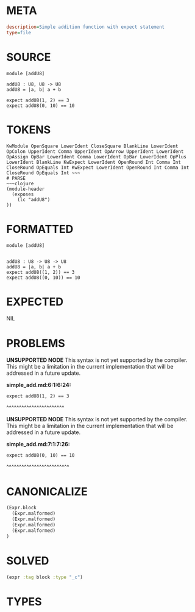 # META
~~~ini
description=Simple addition function with expect statement
type=file
~~~
# SOURCE
~~~roc
module [addU8]

addU8 : U8, U8 -> U8
addU8 = |a, b| a + b

expect addU8(1, 2) == 3
expect addU8(0, 10) == 10
~~~
# TOKENS
~~~text
KwModule OpenSquare LowerIdent CloseSquare BlankLine LowerIdent OpColon UpperIdent Comma UpperIdent OpArrow UpperIdent LowerIdent OpAssign OpBar LowerIdent Comma LowerIdent OpBar LowerIdent OpPlus LowerIdent BlankLine KwExpect LowerIdent OpenRound Int Comma Int CloseRound OpEquals Int KwExpect LowerIdent OpenRound Int Comma Int CloseRound OpEquals Int ~~~
# PARSE
~~~clojure
(module-header
  (exposes
    (lc "addU8")
))
~~~
# FORMATTED
~~~roc
module [addU8]


addU8 : U8 -> U8 -> U8
addU8 = |a, b| a + b
expect addU8((1, 2)) == 3
expect addU8((0, 10)) == 10
~~~
# EXPECTED
NIL
# PROBLEMS
**UNSUPPORTED NODE**
This syntax is not yet supported by the compiler.
This might be a limitation in the current implementation that will be addressed in a future update.

**simple_add.md:6:1:6:24:**
```roc
expect addU8(1, 2) == 3
```
^^^^^^^^^^^^^^^^^^^^^^^


**UNSUPPORTED NODE**
This syntax is not yet supported by the compiler.
This might be a limitation in the current implementation that will be addressed in a future update.

**simple_add.md:7:1:7:26:**
```roc
expect addU8(0, 10) == 10
```
^^^^^^^^^^^^^^^^^^^^^^^^^


# CANONICALIZE
~~~clojure
(Expr.block
  (Expr.malformed)
  (Expr.malformed)
  (Expr.malformed)
  (Expr.malformed)
)
~~~
# SOLVED
~~~clojure
(expr :tag block :type "_c")
~~~
# TYPES
~~~roc
~~~
